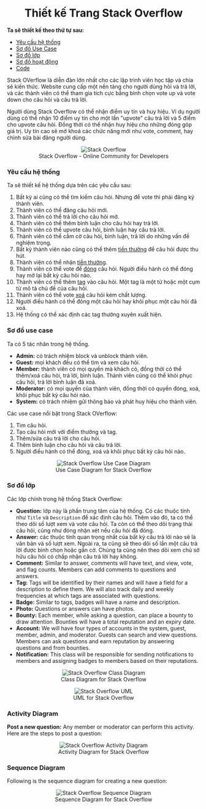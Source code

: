 <h1 align="center">Thiết kế Trang Stack Overflow</h1>

**Ta sẽ thiết kế theo thứ tự sau:**

* [Yêu cầu hệ thống](#yêu-cầu-hệ-thống)
* [Sơ đồ Use Case](#sơ-đồ-use-case)
* [Sơ đồ lớp](#sơ-đồ-lớp)
* [Sơ đồ hoạt động](#sơ-đồ-hoạt-động)
* [Code](#code)

Stack OVerflow là diễn đàn lớn nhất cho các lập trình viên học tập và chia sẻ kiến thức. Website cung cấp một nền tảng cho người dùng hỏi và trả lời, và các thành viên có thể tham gia tích cực bằng bình chọn vote up và vote down cho câu hỏi và câu trả lời. 

Người dùng Stack Overflow có thể nhận điểm uy tín và huy hiệu. Ví dụ người dùng có thể nhận 10 điểm uy tín cho một lần "upvote" câu trả lời và 5 điểm cho upvote câu hỏi. Đồng thời có thể nhận huy hiệu cho những đóng góp giá trị. Uy tín cao sẽ mở khoá các chức năng mới như vote, comment, hay chỉnh sửa bài đăng người dùng.

<p align="center">
    <img src="/media-files/stack-overflow.jpg" alt="Stack Overflow">
    <br />
    Stack Overflow - Online Community for Developers
</p>

### Yêu cầu hệ thống

Ta sẽ thiết kế hệ thống dựa trên các yêu cầu sau:

1. Bất kỳ ai cũng có thể tìm kiếm câu hỏi. Nhưng để vote thì phải đăng ký thành viên.
2. Thành viên có thể đăng câu hỏi mới.
3. Thành viên có thể trả lời cho câu hỏi mở.
4. Thành viên có thể thêm bình luận cho câu hỏi hay trả lời.
5. Thành viên có thể upvote câu hỏi, bình luận hay câu trả lời.
6. Thành viên có thể cắm cờ câu hỏi, bình luận, trả lời do những vấn đề nghiệm trọng.
7. Bất kỳ thành viên nào cũng có thể thêm [tiền thưởng](https://stackoverflow.com/help/bounty) để câu hỏi được thu hút.
8. Thành viện có thể nhận [tiền thưởng](https://stackoverflow.com/help/bounty).
9. Thành viên có thể vote để [đóng](https://stackoverflow.com/help/closed-questions) câu hỏi. Người điều hành có thể đóng hay mở lại bất kỳ câu hỏi nào.
10. Thành viên có thể thêm [tag](https://stackoverflow.com/help/tagging) vào câu hỏi. Một tag là một từ hoặc một cụm từ mô tả chủ đề của câu hỏi.
11. Thành viên có thể vote [xoá](https://stackoverflow.com/help/deleted-questions) câu hỏi kém chất lượng.
12. Người điều hành có thể đóng một câu hỏi hay khôi phục một câu hỏi đã xoá.
13. Hệ thống có thể xác định các tag thường xuyên xuất hiện.

### Sơ đồ use case

Ta có 5 tác nhân trong hệ thống.

* **Admin:** có trách nhiệm block và unblock thành viên.
* **Guest:** mọi khách đều có thể tìm và xem câu hỏi.
* **Member:** thành viên có mọi quyền mà khách có, đồng thời có thể thêm/xoá câu hỏi, trả lời, bình luận. Thành viên cũng có thể khỏi phục câu hỏi, trả lời bình luận đã xoá.
* **Moderator:** có mọi quyền của thành viên, đồng thời có quyền đóng, xoá, khôi phục bất kỳ câu hỏi nào.
* **System:** có trách nhiệm gửi thông báo và phát huy hiệu cho thành viên.

Các use case nổi bật trong Stack OVerflow:

1. Tìm câu hỏi.
2. Tạo câu hỏi mới với điểm thưởng và tag.
3. Thêm/sửa câu trả lời cho câu hỏi.
4. Thêm bình luận cho câu hỏi và câu trả lời.
5. Người điều hành có thể đóng, xoá và khôi phục bất kỳ câu hỏi nào.

<p align="center">
    <img src="/media-files/stack-overflow-use-case.svg" alt="Stack Overflow Use Case Diagram">
    <br />
    Use Case Diagram for Stack Overflow
</p>

### Sơ đồ lớp

Các lớp chính trong hệ thống Stack Overflow:


* **Question:** lớp này là phần trung tâm của hệ thống. Có các thuộc tính như `Title` và `Description` để xác định câu hỏi. Thêm vào đó, ta có thể theo dõi số lượt xem và vote câu hỏi. Ta còn có thể theo dõi trạng thái câu hỏi, cũng như đóng nhận xét nếu câu hỏi đã đóng.
* **Answer:** các thuộc tính quan trọng nhất của bất kỳ câu trả lời nào sẽ là văn bản và số lượt xem. Ngoài ra, ta cũng sẽ theo dõi số lần một câu trả lời được bình chọn hoặc gắn cờ. Chúng ta cũng nên theo dõi xem chủ sở hữu câu hỏi có chấp nhận câu trả lời hay không. 
* **Comment:** Similar to answer, comments will have text, and view, vote, and flag counts. Members can add comments to questions and answers.
* **Tag:** Tags will be identified by their names and will have a field for a description to define them. We will also track daily and weekly frequencies at which tags are associated with questions.
* **Badge:** Similar to tags, badges will have a name and description.
* **Photo:** Questions or answers can have photos.
* **Bounty:** Each member, while asking a question, can place a bounty to draw attention. Bounties will have a total reputation and an expiry date.
* **Account:** We will have four types of accounts in the system, guest, member, admin, and moderator. Guests can search and view questions. Members can ask questions and earn reputation by answering questions and from bounties.
* **Notification:** This class will be responsible for sending notifications to members and assigning badges to members based on their reputations.

<p align="center">
    <img src="/media-files/stack-overflow-class-diagram.svg" alt="Stack Overflow Class Diagram">
    <br />
    Class Diagram for Stack Overflow
</p>

<p align="center">
    <img src="/media-files/stack-overflow-uml.svg" alt="Stack Overflow UML">
    <br />
    UML for Stack Overflow
</p>

### Activity Diagram

**Post a new question:** Any member or moderator can perform this activity. Here are the steps to post a question:

<p align="center">
    <img src="/media-files/stack-overflow-activity-diagram.svg" alt="Stack Overflow Activity Diagram">
    <br />
    Activity Diagram for Stack Overflow
</p>

### Sequence Diagram

Following is the sequence diagram for creating a new question:

<p align="center">
    <img src="/media-files/stack-overflow-sequence-diagram.svg" alt="Stack Overflow Sequence Diagram">
    <br />
    Sequence Diagram for Stack Overflow
</p>
